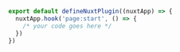 ```ts [plugins/test.ts]
export default defineNuxtPlugin((nuxtApp) => {
  nuxtApp.hook('page:start', () => {
    /* your code goes here */
  })
})
```
